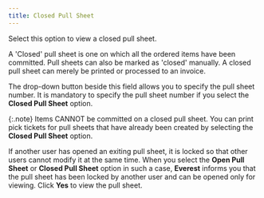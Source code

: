 ```yaml
---
title: Closed Pull Sheet
---
```



Select this option to view a closed pull sheet.


A 'Closed' pull sheet is one on which all the ordered items have been  committed. Pull sheets can also be marked as 'closed' manually. A closed  pull sheet can merely be printed or processed to an invoice.


The drop-down button beside this field allows you to specify the pull  sheet number. It is mandatory to specify the pull sheet number if you  select the **Closed Pull Sheet** option.


{:.note}
Items  CANNOT be committed on a closed pull sheet. You can print pick tickets  for pull sheets that have already been created by selecting the **Closed Pull Sheet** option.


If another user has opened an exiting pull sheet, it  is locked so that other users cannot modify it at the same time. When  you select the **Open Pull Sheet** or  **Closed Pull Sheet** option in such  a case, **Everest** informs you that  the pull sheet has been locked by another user and can be opened only  for viewing. Click **Yes** to view  the pull sheet.
